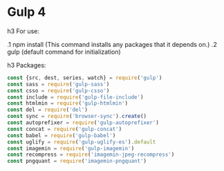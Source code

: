 Gulp 4 
======

h3 For use:

.1 npm install (This command installs  any packages that it depends on.)
.2 gulp (default command for initialization)

h3 Packages:

```js
const {src, dest, series, watch} = require('gulp')
const sass = require('gulp-sass')  
const csso = require('gulp-csso')   
const include = require('gulp-file-include')
const htmlmin = require('gulp-htmlmin') 
const del = require('del')
const sync = require('browser-sync').create()
const autoprefixer = require('gulp-autoprefixer')
const concat = require('gulp-concat')
const babel = require('gulp-babel')
const uglify = require('gulp-uglify-es').default
const imagemin = require('gulp-imagemin')
const recompress = require('imagemin-jpeg-recompress')
const pngquant = require('imagemin-pngquant')
